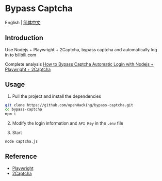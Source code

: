 # Bypass Captcha

English | [简体中文](./README-zh.md)

## Introduction

Use Nodejs + Playwright + 2Captcha, bypass captcha and automatically log in to bilibili.com

Complete analysis [How to Bypass Captcha Automatic Login with Nodejs + Playwright + 2Captcha](https://lwebapp.com/en/post/bypass-captcha)

## Usage

1. Pull the project and install the dependencies

```sh
git clone https://github.com/openHacking/bypass-captcha.git
cd bypass-captcha
npm i
```

2. Modify the login information and `API Key` in the `.env` file

3. Start

```sh
node captcha.js
```

## Reference

- [Playwright](https://playwright.dev/)
- [2Captcha](https://2captcha.com?from=13803059)
